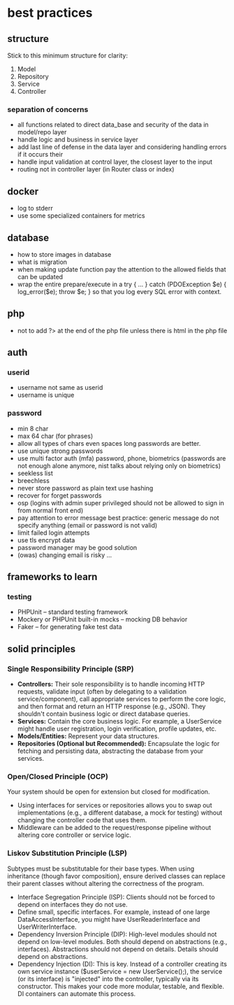 # best practices

## structure

Stick to this minimum structure for clarity:

1. Model
2. Repository
3. Service
4. Controller

### separation of concerns

- all functions related to direct data_base and security of the data in model/repo layer
- handle logic and business in service layer
- add last line of defense in the data layer and considering handling errors if it occurs their
- handle input validation at control layer, the closest layer to the input
- routing not in controller layer (in Router class or index)

## docker

- log to stderr
- use some specialized containers for metrics

## database

- how to store images in database
- what is migration
- when making update function pay the attention to the allowed fields that can be updated
- wrap the entire prepare/execute in a try { … } catch (PDOException $e) { log_error($e); throw $e; } so that you log every SQL error with context.

## php

- not to add ?> at the end of the php file unless there is html in the php file

## auth

### userid

- username not same as userid
- username is unique

### password

- min 8 char
- max 64 char (for phrases)
- allow all types of chars even spaces long passwords are better.
- use unique strong passwords
- use multi factor auth (mfa) password, phone, biometrics (passwords are not enough alone anymore, nist talks about relying only on biometrics)
- seekless list
- breechless
- never store password as plain text use hashing
- recover for forget passwords
- osp (logins with admin super privileged should not be allowed to sign in from normal front end)
- pay attention to error message best practice: generic message do not specify anything (email or password is not valid)
- limit failed login attempts
- use tls encrypt data
- password manager may be good solution
- (owas) changing email is risky ...

## frameworks to learn

### testing

- PHPUnit – standard testing framework
- Mockery or PHPUnit built-in mocks – mocking DB behavior
- Faker – for generating fake test data

## solid principles

### Single Responsibility Principle (SRP)

- **Controllers:** Their sole responsibility is to handle incoming HTTP requests, validate input (often by delegating to a validation service/component), call appropriate services to perform the core logic, and then format and return an HTTP response (e.g., JSON). They shouldn't contain business logic or direct database queries.
- **Services:** Contain the core business logic. For example, a UserService might handle user registration, login verification, profile updates, etc.
- **Models/Entities:** Represent your data structures.
- **Repositories (Optional but Recommended):** Encapsulate the logic for fetching and persisting data, abstracting the database from your services.

### Open/Closed Principle (OCP)

Your system should be open for extension but closed for modification.

- Using interfaces for services or repositories allows you to swap out implementations (e.g., a different database, a mock for testing) without changing the controller code that uses them.
- Middleware can be added to the request/response pipeline without altering core controller or service logic.

### Liskov Substitution Principle (LSP)

Subtypes must be substitutable for their base types. When using inheritance (though favor composition), ensure derived classes can replace their parent classes without altering the correctness of the program.

- Interface Segregation Principle (ISP): Clients should not be forced to depend on interfaces they do not use.
- Define small, specific interfaces. For example, instead of one large DataAccessInterface, you might have UserReaderInterface and UserWriterInterface.
- Dependency Inversion Principle (DIP): High-level modules should not depend on low-level modules. Both should depend on abstractions (e.g., interfaces). Abstractions should not depend on details. Details should depend on abstractions.
- Dependency Injection (DI): This is key. Instead of a controller creating its own service instance ($userService = new UserService();), the service (or its interface) is "injected" into the controller, typically via its constructor. This makes your code more modular, testable, and flexible. DI containers can automate this process.
